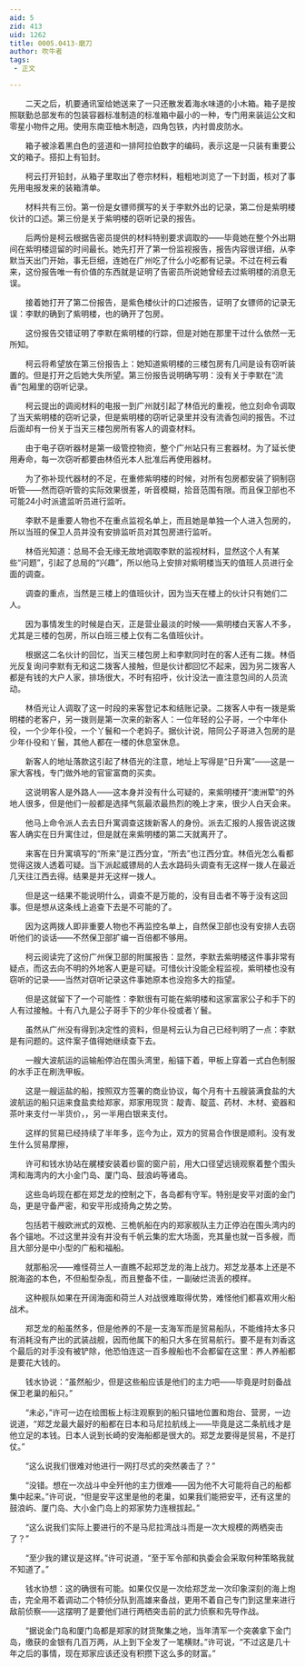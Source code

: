 ```yaml
---
aid: 5
zid: 413
uid: 1262
title: 0005.0413-磨刀
author: 吹牛者
tags: 
 - 正文

---
```




　　二天之后，机要通讯室给她送来了一只还散发着海水味道的小木箱。箱子是按照联勤总部发布的包装容器标准制造的标准箱中最小的一种，专门用来装运公文和零星小物件之用。使用东南亚柚木制造，四角包铁，内衬兽皮防水。

　　箱子被涂着黑白色的竖道和一排阿拉伯数字的编码，表示这是一只装有重要公文的箱子。搭扣上有铅封。

　　柯云打开铅封，从箱子里取出了卷宗材料，粗粗地浏览了一下封面，核对了事先用电报发来的装箱清单。

　　材料共有三份。第一份是女镖师撰写的关于李默外出的记录，第二份是紫明楼伙计的口述。第三份是关于紫明楼的窃听记录的报告。

　　后两份是柯云根据告密员提供的材料特别要求调取的——毕竟她在整个外出期间在紫明楼逗留的时间最长。她先打开了第一份监视报告，报告内容很详细，从李默当天出门开始，事无巨细，连她在广州吃了什么小吃都有记录。不过在柯云看来，这份报告唯一有价值的东西就是证明了告密员所说她曾经去过紫明楼的消息无误。

　　接着她打开了第二份报告，是紫色楼伙计的口述报告，证明了女镖师的记录无误：李默的确到了紫明楼，也的确开了包房。

　　这份报告交错证明了李默在紫明楼的行踪，但是对她在那里干过什么依然一无所知。

　　柯云将希望放在第三份报告上：她知道紫明楼的三楼包房有几间是设有窃听装置的。但是打开之后她大失所望。第三份报告说明确写明：没有关于李默在“流香”包厢里的窃听记录。

　　柯云提出的调阅材料的电报一到广州就引起了林佰光的重视，他立刻命令调取了当天紫明楼的窃听记录，但是紫明楼的窃听记录里并没有流香包间的报告。不过后面却有一份关于当天三楼包房所有客人的调查材料。

　　由于电子窃听器材是第一级管控物资，整个广州站只有三套器材。为了延长使用寿命，每一次窃听都要由林佰光本人批准后再使用器材。

　　为了弥补现代器材的不足，在重修紫明楼的时候，对所有包房都安装了铜制窃听管——然而窃听管的实际效果很差，听音模糊，拾音范围有限。而且保卫部也不可能24小时派遣监听员进行监听。

　　李默不是重要人物也不在重点监视名单上，而且她是单独一个人进入包房的，所以当班的保卫人员并没有安排监听员对其包房进行监听。

　　林佰光知道：总局不会无缘无故地调取李默的监视材料，显然这个人有某些“问题”，引起了总局的“兴趣”，所以他马上安排对紫明楼当天的值班人员进行全面的调查。

　　调查的重点，当然是三楼上的值班伙计，因为当天在楼上的伙计只有她们二人。

　　因为事情发生的时候是白天，正是营业最淡的时候——紫明楼白天客人不多，尤其是三楼的包房，所以白班三楼上仅有二名值班伙计。

　　根据这二名伙计的回忆，当天三楼包房上和李默同时在的客人还有二拨。林佰光反复询问李默有无和这二拨客人接触，但是伙计都回忆不起来，因为另二拨客人都是有钱的大户人家，排场很大，不时有招呼，伙计没法一直注意包间的人员流动。

　　林佰光让人调取了这一时段的来客登记本和结账记录。二拨客人中有一拨是紫明楼的老客户，另一拨则是第一次来的新客人：一位年轻的公子哥，一个中年仆役，一个少年仆役，一个丫鬟和一个老妈子。据伙计说，陪同公子哥进入包房的是少年仆役和丫鬟，其他人都在一楼的休息室休息。

　　新客人的地址落款这引起了林佰光的注意，地址上写得是“日升寓”——这是一家大客栈，专门做外地的官宦富商的买卖。

　　这说明客人是外路人——这本身并没有什么可疑的，来紫明楼开“澳洲荤”的外地人很多，但是他们一般都是选择气氛最浓最热烈的晚上才来，很少人白天会来。

　　他马上命令派人去去日升寓调查这拨新客人的身份。派去汇报的人报告说这拨客人确实在日升寓住过，但是就在来紫明楼的第二天就离开了。

　　来客在日升寓填写的“所来”是江西分宜，“所去”也江西分宜。林佰光怎么看都觉得这拨人透着可疑。当下派起威镖局的人去水路码头调查有无这样一拨人在最近几天往江西去得。结果是并无这样一拨人。

　　但是这一结果不能说明什么，调查不是万能的，没有目击者不等于没有这回事。但是想从这条线上追查下去是不可能的了。

　　因为这两拨人即非重要人物也不再监控名单上，自然保卫部也没有安排人去窃听他们的谈话——不然保卫部扩编一百倍都不够用。

　　柯云阅读完了这份广州保卫部的附属报告：显然，李默去紫明楼这件事非常有疑点，而这去向不明的外地客人更是可疑。可惜伙计没能全程监视，紫明楼也没有窃听的记录——当然对窃听记录这件事她原本也没抱多大的指望。

　　但是这就留下了一个可能性：李默很有可能在紫明楼和这家富家公子和手下的人有过接触。十有八九是公子哥手下的少年仆役或者丫鬟。

　　虽然从广州没有得到决定性的资料，但是柯云认为自己已经判明了一点：李默是有问题的。这件案子值得她继续查下去。

　　一艘大波航运的运输船停泊在围头湾里，船锚下着，甲板上穿着一式白色制服的水手正在刷洗甲板。

　　这是一艘运盐的船，按照双方签署的商业协议，每个月有十五艘装满食盐的大波航运的船只运来食盐卖给郑家，郑家用现货：靛青、靛蓝、药材、木材、瓷器和茶叶来支付一半货价，，另一半用白银来支付。

　　这样的贸易已经持续了半年多，迄今为止，双方的贸易合作很是顺利。没有发生什么贸易摩擦，

　　许可和钱水协站在艉楼安装着纱窗的窗户前，用大口径望远镜观察着整个围头湾和海湾内的大小金门岛、厦门岛、鼓浪屿等诸岛。

　　这些岛屿现在都在郑芝龙的控制之下，各岛都有守军。特别是安平对面的金门岛，更是守备严密，和安平形成掎角之势之势。

　　包括若干艘欧洲式的双桅、三桅帆船在内的郑家舰队主力正停泊在围头湾内的各个锚地。不过这里并没有并没有千帆云集的宏大场面，充其量也就一百多艘，而且大部分是中小型的广船和福船。

　　就那船况——难怪荷兰人一直瞧不起郑芝龙的海上战力。郑芝龙基本上还是不脱海盗的本色，不但船型杂乱，而且整备不佳，一副破烂流丢的模样。

　　这种舰队如果在开阔海面和荷兰人对战很难取得优势，难怪他们都喜欢用火船战术。

　　郑芝龙的船虽然多，但是他养的不是一支海军而是贸易船队，不能维持太多只有消耗没有产出的武装战舰，因而他属下的船只大多在贸易航行。要不是有刘香这个最后的对手没有被铲除，他恐怕连这一百多艘船也不会都留在这里：养人养船都是要花大钱的。

　　钱水协说：“虽然船少，但是这些船应该是他们的主力吧——毕竟是时刻备战保卫老巢的船只。”

　　“未必，”许可一边在绘图板上标注观察到的船只锚地位置和炮台、营房，一边说道，“郑芝龙最大最好的船都在日本和马尼拉航线上——毕竟是这二条航线才是他立足的本钱。日本人说到长崎的安海船都是很大的。郑芝龙要得是贸易，不是打仗。”

　　“这么说我们很难对他进行一网打尽式的突然袭击了？”

　　“没错。想在一次战斗中全歼他的主力很难——因为他不大可能将自己的船都集中起来。”许可说，“但是安平这里是他的老巢，如果我们能把安平，还有这里的鼓浪屿、厦门岛、大小金门岛上的郑家势力连根拔起。”

　　“这么说我们实际上要进行的不是马尼拉湾战斗而是一次大规模的两栖突击了？”

　　“至少我的建议是这样。”许可说道，“至于军令部和执委会会采取何种策略我就不知道了。”

　　钱水协想：这的确很有可能。如果仅仅是一次给郑芝龙一次印象深刻的海上炮击，完全用不着调动二个特侦分队到高雄来备战，更用不着自己专门到这里来进行敌前侦察——这摆明了是要他们进行两栖突击前的武力侦察和先导作战。

　　“据说金门岛和厦门岛都是郑家的财货聚集之地，当年清军一个突袭拿下金门岛，缴获的金银有几百万两，从上到下全发了一笔横财。”许可说，“不过这是几十年之后的事情，现在郑家应该还没有积攒下这么多的财富。”


